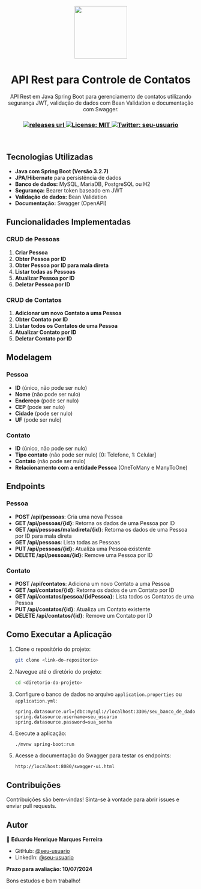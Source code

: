 
<p align="center">
  <img src="./src/resources/icons/icon.png" width="140px" />
</p>

<h1 align="center">API Rest para Controle de Contatos</h1>
<p align="center">API Rest em Java Spring Boot para gerenciamento de contatos utilizando segurança JWT, validação de dados com Bean Validation e documentação com Swagger.</p>

<h3 align="center">
  <a href="https://github.com/seu-usuario/seu-repositorio/releases">
    <img alt="releases url" src="https://img.shields.io/github/v/release/seu-usuario/seu-repositorio?style=for-the-badge&labelColor=1C1E26&color=FF79C6">
  </a>  
  <a href="./LICENSE" target="_blank">
    <img alt="License: MIT" src="https://img.shields.io/badge/license%20-MIT-1C1E26?style=for-the-badge&labelColor=1C1E26&color=FF79C6">
  </a>
  <a href="https://twitter.com/seu-usuario" target="_blank">
    <img alt="Twitter: seu-usuario" src="https://img.shields.io/twitter/follow/seu-usuario.svg?style=for-the-badge&labelColor=1C1E26&color=FF79C6&logo=twitter" />
  </a>
</h3>

<br />

## Tecnologias Utilizadas
- **Java com Spring Boot (Versão 3.2.7)**
- **JPA/Hibernate** para persistência de dados
- **Banco de dados:** MySQL, MariaDB, PostgreSQL ou H2
- **Segurança:** Bearer token baseado em JWT
- **Validação de dados:** Bean Validation
- **Documentação:** Swagger (OpenAPI)

## Funcionalidades Implementadas
### CRUD de Pessoas
1. **Criar Pessoa**
2. **Obter Pessoa por ID**
3. **Obter Pessoa por ID para mala direta**
4. **Listar todas as Pessoas**
5. **Atualizar Pessoa por ID**
6. **Deletar Pessoa por ID**

### CRUD de Contatos
1. **Adicionar um novo Contato a uma Pessoa**
2. **Obter Contato por ID**
3. **Listar todos os Contatos de uma Pessoa**
4. **Atualizar Contato por ID**
5. **Deletar Contato por ID**

## Modelagem
### Pessoa
- **ID** (único, não pode ser nulo)
- **Nome** (não pode ser nulo)
- **Endereço** (pode ser nulo)
- **CEP** (pode ser nulo)
- **Cidade** (pode ser nulo)
- **UF** (pode ser nulo)

### Contato
- **ID** (único, não pode ser nulo)
- **Tipo contato** (não pode ser nulo) [0: Telefone, 1: Celular]
- **Contato** (não pode ser nulo)
- **Relacionamento com a entidade Pessoa** (OneToMany e ManyToOne)

## Endpoints
### Pessoa
- **POST /api/pessoas**: Cria uma nova Pessoa
- **GET /api/pessoas/{id}**: Retorna os dados de uma Pessoa por ID
- **GET /api/pessoas/maladireta/{id}**: Retorna os dados de uma Pessoa por ID para mala direta
- **GET /api/pessoas**: Lista todas as Pessoas
- **PUT /api/pessoas/{id}**: Atualiza uma Pessoa existente
- **DELETE /api/pessoas/{id}**: Remove uma Pessoa por ID

### Contato
- **POST /api/contatos**: Adiciona um novo Contato a uma Pessoa
- **GET /api/contatos/{id}**: Retorna os dados de um Contato por ID
- **GET /api/contatos/pessoa/{idPessoa}**: Lista todos os Contatos de uma Pessoa
- **PUT /api/contatos/{id}**: Atualiza um Contato existente
- **DELETE /api/contatos/{id}**: Remove um Contato por ID

## Como Executar a Aplicação
1. Clone o repositório do projeto:
    ```bash
    git clone <link-do-repositorio>
    ```
2. Navegue até o diretório do projeto:
    ```bash
    cd <diretorio-do-projeto>
    ```
3. Configure o banco de dados no arquivo `application.properties` ou `application.yml`:
    ```properties
    spring.datasource.url=jdbc:mysql://localhost:3306/seu_banco_de_dados
    spring.datasource.username=seu_usuario
    spring.datasource.password=sua_senha
    ```
4. Execute a aplicação:
    ```bash
    ./mvnw spring-boot:run
    ```
5. Acesse a documentação do Swagger para testar os endpoints:
    ```
    http://localhost:8080/swagger-ui.html
    ```

## Contribuições
Contribuições são bem-vindas! Sinta-se à vontade para abrir issues e enviar pull requests.

## Autor
👤 **Eduardo Henrique Marques Ferreira**

- GitHub: [@seu-usuario](https://github.com/seu-usuario)
- LinkedIn: [@seu-usuario](https://linkedin.com/in/seu-usuario)

**Prazo para avaliação: 10/07/2024**

Bons estudos e bom trabalho!
